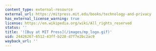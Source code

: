 ```yaml
---
content_type: external-resource
external_url: https://mitpress.mit.edu/books/technology-and-privacy
has_external_license_warning: true
license: https://en.wikipedia.org/wiki/All_rights_reserved
status: ''
title: '![Buy at MIT Press](/images/mp_logo.gif)'
uid: 24426267-6512-43ff-b228-d7f7e2bc2ac9
wayback_url: ''
---
```

